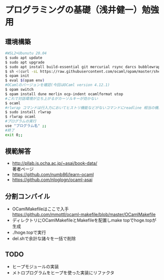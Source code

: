 # プログラミングの基礎（浅井健一）勉強用
## 環境構築
```bash
#WSL2+Ubunutu 20.04  
$ sudo apt update  
$ sudo apt upgrade  
$ sudo apt install build-essential git mercurial rsync darcs bubblewrap  
$ sh <(curl -sL https://raw.githubusercontent.com/ocaml/opam/master/shell/install.sh)  
$ opam init  
$ eval $(opam env)  
#OCamlのバージョンを確認(今回はOCaml version 4.12.1)  
$ opam switch  
$ opam install dune merlin ocp-indent ocamlformat utop  
#これで対話環境が立ち上がるがカーソルキーが効かない
$ ocaml  
#rlwrap コマンドは行入力においてヒストリ機能などがないコマンドにreadline 相当の機能を後付け   
$ sudo install rlwrap  
$ rlwrap ocaml  
#プログラムの実行  
use "プログラム名" ;;  
#終了  
exit 0;;
```
## 模範解答
- http://pllab.is.ocha.ac.jp/~asai/book-data/  
著者ページ
- https://github.com/numb86/learn-ocaml
- https://github.com/nloglogn/ocaml-asai

## 分割コンパイル
- OCamlMakefileはここで入手  
https://github.com/mmottl/ocaml-makefile/blob/master/OCamlMakefile
- ディレクトリにOCamlMakefileとMakefileを配置しmake topでhoge.topが生成
- ./hoge.topで実行
- del.shで余計な諸々を一括で削除

## TODO
- ヒープモジュールの実装
- メトロプログラムをヒープを使った実装にリファクタ